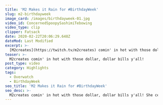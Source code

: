 ```yaml
---
title: 'M2 Makes it Rain for #BirthdayWeek'
slug: m2-birthdayweek
image_card: /images/birthdayweek-01.jpg
video_id: ConcernedSpoopySashimiTebowing
video_type: clip
clipper: Fatsack
date: 2020-02-22T20:06:29.648Z
dateMod: Last Modified
excerpt: >-
  [M2creates](https://twitch.tv/m2creates) comin' in hot with those dollar, dollar bills y'all! She certainly knows how to make [#BirthdayWeek](/birthdayweek) special.
teaser: >-
  M2creates comin' in hot with those dollar, dollar bills y'all!
post_type: video
category: Highlights
tags:
  - Overwatch
  - BirthdayWeek
seo_title: 'M2 Makes it Rain for #BirthdayWeek'
seo_desc: >-
  M2creates comin' in hot with those dollar, dollar bills y'all! She certainly knows how to make #BirthdayWeek special.
---
```

